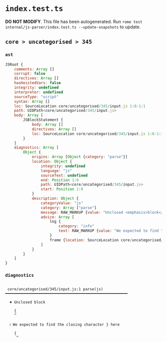 # `index.test.ts`

**DO NOT MODIFY**. This file has been autogenerated. Run `rome test internal/js-parser/index.test.ts --update-snapshots` to update.

## `core > uncategorised > 345`

### `ast`

```javascript
JSRoot {
	comments: Array []
	corrupt: false
	directives: Array []
	hasHoistedVars: false
	integrity: undefined
	interpreter: undefined
	sourceType: "script"
	syntax: Array []
	loc: SourceLocation core/uncategorised/345/input.js 1:0-1:1
	path: UIDPath<core/uncategorised/345/input.js>
	body: Array [
		JSBlockStatement {
			body: Array []
			directives: Array []
			loc: SourceLocation core/uncategorised/345/input.js 1:0-1:1
		}
	]
	diagnostics: Array [
		Object {
			origins: Array [Object {category: "parse"}]
			location: Object {
				integrity: undefined
				language: "js"
				sourceText: undefined
				end: Position 1:0
				path: UIDPath<core/uncategorised/345/input.js>
				start: Position 1:0
			}
			description: Object {
				categoryValue: "js"
				category: Array ["parse"]
				message: RAW_MARKUP {value: "Unclosed <emphasis>block</emphasis>"}
				advice: Array [
					log {
						category: "info"
						text: RAW_MARKUP {value: "We expected to find the closing character <emphasis>}</emphasis> here"}
					}
					frame {location: SourceLocation core/uncategorised/345/input.js 1:1-1:1}
				]
			}
		}
	]
}
```

### `diagnostics`

```

 core/uncategorised/345/input.js:1 parse(js) ━━━━━━━━━━━━━━━━━━━━━━━━━━━━━━━━━━━━━━━━━━━━━━━━━━━━━━━

  ✖ Unclosed block

    {
    ^

  ℹ We expected to find the closing character } here

    {
     ^


```
